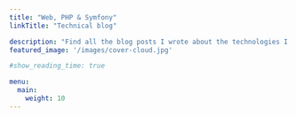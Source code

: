 ```yaml
---
title: "Web, PHP & Symfony"
linkTitle: "Technical blog"

description: "Find all the blog posts I wrote about the technologies I used daily."
featured_image: '/images/cover-cloud.jpg'

#show_reading_time: true

menu:
  main:
    weight: 10
---
```

